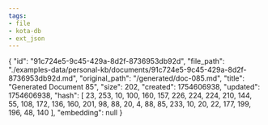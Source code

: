 ```yaml
---
tags:
- file
- kota-db
- ext_json
---
```

{
  "id": "91c724e5-9c45-429a-8d2f-8736953db92d",
  "file_path": "./examples-data/personal-kb/documents/91c724e5-9c45-429a-8d2f-8736953db92d.md",
  "original_path": "/generated/doc-085.md",
  "title": "Generated Document 85",
  "size": 202,
  "created": 1754606938,
  "updated": 1754606938,
  "hash": [
    23,
    253,
    10,
    100,
    160,
    157,
    226,
    224,
    224,
    210,
    144,
    55,
    108,
    172,
    136,
    160,
    201,
    98,
    88,
    20,
    4,
    88,
    85,
    233,
    10,
    20,
    22,
    177,
    199,
    196,
    48,
    140
  ],
  "embedding": null
}